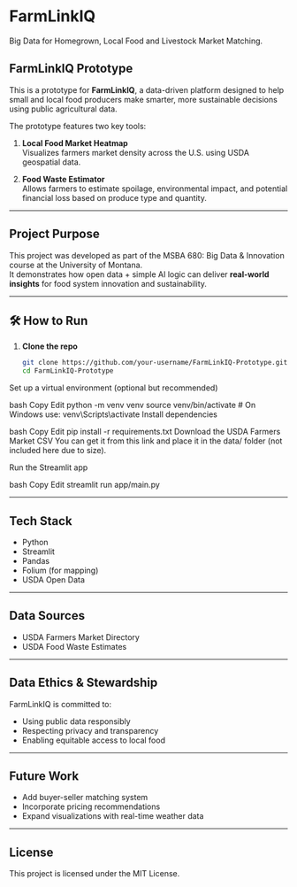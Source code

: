 # FarmLinkIQ
Big Data for Homegrown, Local Food and Livestock Market Matching.

## FarmLinkIQ Prototype

This is a prototype for **FarmLinkIQ**, a data-driven platform designed to help small and local food producers make smarter, more sustainable decisions using public agricultural data.

The prototype features two key tools:
1. **Local Food Market Heatmap**  
   Visualizes farmers market density across the U.S. using USDA geospatial data.

2. **Food Waste Estimator**  
   Allows farmers to estimate spoilage, environmental impact, and potential financial loss based on produce type and quantity.

---

## Project Purpose

This project was developed as part of the MSBA 680: Big Data & Innovation course at the University of Montana.  
It demonstrates how open data + simple AI logic can deliver **real-world insights** for food system innovation and sustainability.                  

---

## 🛠️ How to Run

1. **Clone the repo**  
   ```bash
   git clone https://github.com/your-username/FarmLinkIQ-Prototype.git
   cd FarmLinkIQ-Prototype

Set up a virtual environment (optional but recommended)

bash
Copy
Edit
python -m venv venv
source venv/bin/activate  # On Windows use: venv\Scripts\activate
Install dependencies

bash
Copy
Edit
pip install -r requirements.txt
Download the USDA Farmers Market CSV
You can get it from this link and place it in the data/ folder (not included here due to size).

Run the Streamlit app

bash
Copy
Edit
streamlit run app/main.py

---

## Tech Stack
- Python
- Streamlit
- Pandas
- Folium (for mapping)
- USDA Open Data

---

## Data Sources
- USDA Farmers Market Directory
- USDA Food Waste Estimates

---

## Data Ethics & Stewardship
FarmLinkIQ is committed to:
- Using public data responsibly
- Respecting privacy and transparency
- Enabling equitable access to local food

---

## Future Work
- Add buyer-seller matching system
- Incorporate pricing recommendations
- Expand visualizations with real-time weather data

---

## License
This project is licensed under the MIT License.
